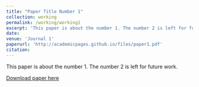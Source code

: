 ```yaml
---
title: "Paper Title Number 1"
collection: working
permalink: /working/working1
excerpt: 'This paper is about the number 1. The number 2 is left for future work.'
date: 
venue: 'Journal 1'
paperurl: 'http://academicpages.github.io/files/paper1.pdf'
citation: 
---
```

This paper is about the number 1. The number 2 is left for future work.

[Download paper here](http://academicpages.github.io/files/paper1.pdf)

